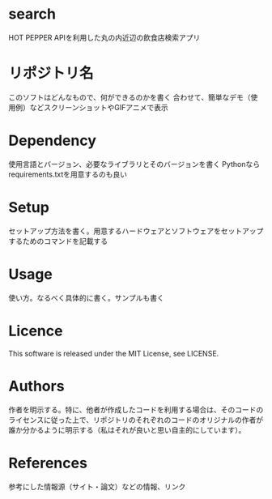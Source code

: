 # search
HOT PEPPER APIを利用した丸の内近辺の飲食店検索アプリ

# リポジトリ名
このソフトはどんなもので、何ができるのかを書く
合わせて、簡単なデモ（使用例）などスクリーンショットやGIFアニメで表示

# Dependency
使用言語とバージョン、必要なライブラリとそのバージョンを書く
Pythonならrequirements.txtを用意するのも良い

# Setup
セットアップ方法を書く。用意するハードウェアとソフトウェアをセットアップするためのコマンドを記載する

# Usage
使い方。なるべく具体的に書く。サンプルも書く

# Licence
This software is released under the MIT License, see LICENSE.

# Authors
作者を明示する。特に、他者が作成したコードを利用する場合は、そのコードのライセンスに従った上で、リポジトリのそれぞれのコードのオリジナルの作者が誰か分かるように明示する（私はそれが良いと思い自主的にしています）。

# References
参考にした情報源（サイト・論文）などの情報、リンク
